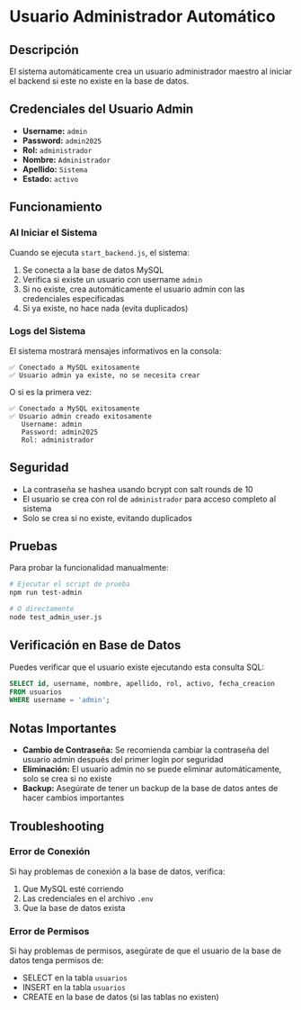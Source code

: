 # Usuario Administrador Automático

## Descripción

El sistema automáticamente crea un usuario administrador maestro al iniciar el backend si este no existe en la base de datos.

## Credenciales del Usuario Admin

- **Username:** `admin`
- **Password:** `admin2025`
- **Rol:** `administrador`
- **Nombre:** `Administrador`
- **Apellido:** `Sistema`
- **Estado:** `activo`

## Funcionamiento

### Al Iniciar el Sistema

Cuando se ejecuta `start_backend.js`, el sistema:

1. Se conecta a la base de datos MySQL
2. Verifica si existe un usuario con username `admin`
3. Si no existe, crea automáticamente el usuario admin con las credenciales especificadas
4. Si ya existe, no hace nada (evita duplicados)

### Logs del Sistema

El sistema mostrará mensajes informativos en la consola:

```
✅ Conectado a MySQL exitosamente
✅ Usuario admin ya existe, no se necesita crear
```

O si es la primera vez:

```
✅ Conectado a MySQL exitosamente
✅ Usuario admin creado exitosamente
   Username: admin
   Password: admin2025
   Rol: administrador
```

## Seguridad

- La contraseña se hashea usando bcrypt con salt rounds de 10
- El usuario se crea con rol de `administrador` para acceso completo al sistema
- Solo se crea si no existe, evitando duplicados

## Pruebas

Para probar la funcionalidad manualmente:

```bash
# Ejecutar el script de prueba
npm run test-admin

# O directamente
node test_admin_user.js
```

## Verificación en Base de Datos

Puedes verificar que el usuario existe ejecutando esta consulta SQL:

```sql
SELECT id, username, nombre, apellido, rol, activo, fecha_creacion 
FROM usuarios 
WHERE username = 'admin';
```

## Notas Importantes

- **Cambio de Contraseña:** Se recomienda cambiar la contraseña del usuario admin después del primer login por seguridad
- **Eliminación:** El usuario admin no se puede eliminar automáticamente, solo se crea si no existe
- **Backup:** Asegúrate de tener un backup de la base de datos antes de hacer cambios importantes

## Troubleshooting

### Error de Conexión
Si hay problemas de conexión a la base de datos, verifica:
1. Que MySQL esté corriendo
2. Las credenciales en el archivo `.env`
3. Que la base de datos exista

### Error de Permisos
Si hay problemas de permisos, asegúrate de que el usuario de la base de datos tenga permisos de:
- SELECT en la tabla `usuarios`
- INSERT en la tabla `usuarios`
- CREATE en la base de datos (si las tablas no existen) 